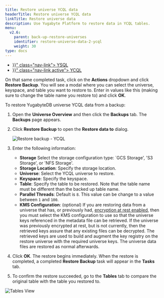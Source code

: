 ```yaml
---
title: Restore universe YCQL data
headerTitle: Restore universe YCQL data
linkTitle: Restore universe data
description: Use Yugabyte Platform to restore data in YCQL tables.
menu:
  v2.6:
    parent: back-up-restore-universes
    identifier: restore-universe-data-2-ycql
    weight: 30
type: docs
---
```


<ul class="nav nav-tabs-alt nav-tabs-yb">

  <li >
    <a href="{{< relref "./ysql.md" >}}" class="nav-link">
      <i class="icon-postgres" aria-hidden="true"></i>
      YSQL
    </a>
  </li>

  <li >
    <a href="{{< relref "./ycql.md" >}}" class="nav-link active">
      <i class="icon-cassandra" aria-hidden="true"></i>
      YCQL
    </a>
  </li>

</ul>

On that same completed task, click on the **Actions** dropdown and click **Restore Backup**.
You will see a modal where you can select the universe, keyspace, and table you want to restore to. Enter in
values like this (making sure to change the table name you restore to) and click **OK**.

To restore YugabyteDB universe YCQL data from a backup:

1. Open the **Universe Overview** and then click the **Backups** tab. The **Backups** page appears.
2. Click **Restore Backup** to open the **Restore data to** dialog.

    ![Restore backup - YCQL](/images/yp/restore-universe-data-ycql.png)

3. Enter the following information:

    - **Storage** Select the storage configuration type: `GCS Storage', 'S3 Storage', or 'NFS Storage'.
    - **Storage Location**: Specify the storage location.
    - **Universe**: Select the YCQL universe to restore.
    - **Keyspace**: Specify the keyspace.
    - **Table**: Specify the table to be restored. Note that the table name must be different than the backed up table name.
    - **Parallel Threads**: Default is `8`. This value can be change to a value between `1` and `100`.
    - **KMS Configuration**: (optional) If you are restoring data from a universe that has, or previously had, [encryption at rest enabled](../../../security/enable-encryption-at-rest), then you must select the KMS configuration to use so that the universe keys referenced in the metadata file can be retrieved. If the universe was previously encrypted at rest, but is not currently, then the retrieved keys assure that any existing files can be decrypted. The retrieved keys are used to build and augment the key registry on the restore universe with the required universe keys. The universe data files are restored as normal afterwards.

4. Click **OK**. The restore begins immediately. When the restore is completed, a completed **Restore Backup** task will appear in the **Tasks** tab.
5. To confirm the restore succeeded, go to the **Tables** tab to compare the original table with the table you
restored to.

![Tables View](/images/yp/tables-view.png)
